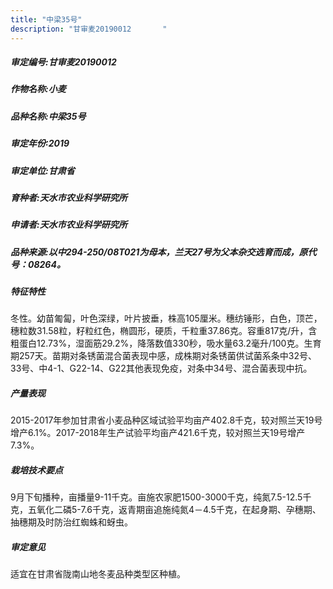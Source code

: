 ```yaml
---
title: "中梁35号"
description: "甘审麦20190012		"
---
```

##### 审定编号:甘审麦20190012		

##### 作物名称:小麦

##### 品种名称:中梁35号

##### 审定年份:2019

##### 审定单位:甘肃省

##### 育种者:天水市农业科学研究所

##### 申请者:天水市农业科学研究所

##### 品种来源:以中294-250/08T021为母本，兰天27号为父本杂交选育而成，原代号：08264。

##### 特征特性
冬性。幼苗匍匐，叶色深绿，叶片披垂，株高105厘米。穗纺锤形，白色，顶芒，穗粒数31.58粒，籽粒红色，椭圆形，硬质，千粒重37.86克。容重817克/升，含粗蛋白12.73%，湿面筋29.2%，降落数值330秒，吸水量63.2毫升/100克。生育期257天。苗期对条锈菌混合菌表现中感，成株期对条锈菌供试菌系条中32号、33号、中4-1、G22-14、G22其他表现免疫，对条中34号、混合菌表现中抗。 

##### 产量表现
2015-2017年参加甘肃省小麦品种区域试验平均亩产402.8千克，较对照兰天19号增产6.1%。2017-2018年生产试验平均亩产421.6千克，较对照兰天19号增产7.3%。

##### 栽培技术要点
9月下旬播种，亩播量9-11千克。亩施农家肥1500-3000千克，纯氮7.5-12.5千克，五氧化二磷5-7.6千克，返青期亩追施纯氮4－4.5千克，在起身期、孕穗期、抽穗期及时防治红蜘蛛和蚜虫。

##### 审定意见
适宜在甘肃省陇南山地冬麦品种类型区种植。
